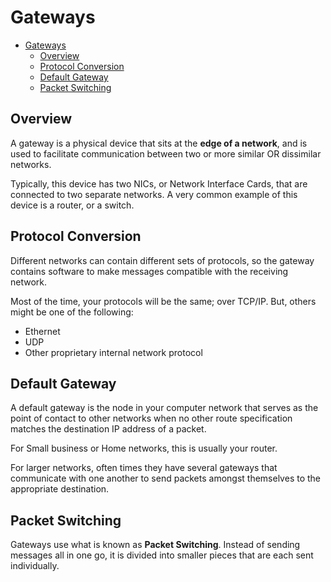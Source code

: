 # Gateways

- [Gateways](#gateways)
  - [Overview](#overview)
  - [Protocol Conversion](#protocol-conversion)
  - [Default Gateway](#default-gateway)
  - [Packet Switching](#packet-switching)

## Overview

A gateway is a physical device that sits at the **edge of a network**, and is used to facilitate communication between two or more similar OR dissimilar networks.

Typically, this device has two NICs, or Network Interface Cards, that are connected to two separate networks. A very common example of this device is a router, or a switch.

## Protocol Conversion

Different networks can contain different sets of protocols, so the gateway contains software to make messages compatible with the receiving network.

Most of the time, your protocols will be the same; over TCP/IP. But, others might be one of the following:

- Ethernet
- UDP
- Other proprietary internal network protocol

## Default Gateway

A default gateway is the node in your computer network that serves as the point of contact to other networks when no other route specification matches the destination IP address of a packet.

For Small business or Home networks, this is usually your router.

For larger networks, often times they have several gateways that communicate with one another to send packets amongst themselves to the appropriate destination.

## Packet Switching

Gateways use what is known as **Packet Switching**. Instead of sending messages all in one go, it is divided into smaller pieces that are each sent individually.
